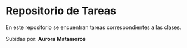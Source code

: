 # Repositorio de Tareas

En este repositorio se encuentran tareas correspondientes a las clases.  

Subidas por: **Aurora Matamoros**
